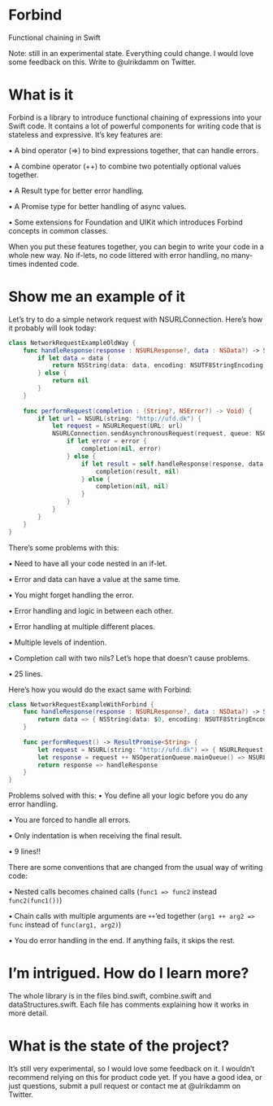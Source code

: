 # Forbind

Functional chaining in Swift

Note: still in an experimental state. Everything could change. I would love some feedback on this. Write to @ulrikdamm on Twitter.

# What is it

Forbind is a library to introduce functional chaining of expressions into your Swift code. It contains a lot of powerful components for writing code that is stateless and expressive. It’s key features are:

• A bind operator (=>) to bind expressions together, that can handle errors.

• A combine operator (++) to combine two potentially optional values together.

• A Result type for better error handling.

• A Promise type for better handling of async values.

• Some extensions for Foundation and UIKit which introduces Forbind concepts in common classes.

When you put these features together, you can begin to write your code in a whole new way. No if-lets, no code littered with error handling, no many-times indented code.

# Show me an example of it

Let’s try to do a simple network request with NSURLConnection. Here’s how it probably will look today:

```swift
class NetworkRequestExampleOldWay {
	func handleResponse(response : NSURLResponse?, data : NSData?) -> String? {
		if let data = data {
			return NSString(data: data, encoding: NSUTF8StringEncoding) as? String
		} else {
			return nil
		}
	}
	
	func performRequest(completion : (String?, NSError?) -> Void) {
		if let url = NSURL(string: "http://ufd.dk") {
			let request = NSURLRequest(URL: url)
			NSURLConnection.sendAsynchronousRequest(request, queue: NSOperationQueue.mainQueue()) { response, data, error in
				if let error = error {
					completion(nil, error)
				} else {
					if let result = self.handleResponse(response, data: data) {
						completion(result, nil)
					} else {
						completion(nil, nil)
					}
				}
			}
		}
	}
}
```

There’s some problems with this:

• Need to have all your code nested in an if-let.

• Error and data can have a value at the same time.

• You might forget handling the error.

• Error handling and logic in between each other.

• Error handling at multiple different places.

• Multiple levels of indention.

• Completion call with two nils? Let’s hope that doesn’t cause problems.

• 25 lines.

Here’s how you would do the exact same with Forbind:

```swift
class NetworkRequestExampleWithForbind {
	func handleResponse(response : NSURLResponse?, data : NSData?) -> String? {
		return data => { NSString(data: $0, encoding: NSUTF8StringEncoding) as? String }
	}
	
	func performRequest() -> ResultPromise<String> {
		let request = NSURL(string: "http://ufd.dk") => { NSURLRequest(URL: $0) }
		let response = request ++ NSOperationQueue.mainQueue() => NSURLConnection.sendAsynchronousRequest
		return response => handleResponse
	}
}
```

Problems solved with this:
• You define all your logic before you do any error handling.

• You are forced to handle all errors.

• Only indentation is when receiving the final result.

• 9 lines!!

There are some conventions that are changed from the usual way of writing code:

• Nested calls becomes chained calls (```func1 => func2``` instead ```func2(func1())```)

• Chain calls with multiple arguments are ```++```’ed together (```arg1 ++ arg2 => func``` instead of ```func(arg1, arg2)```)

• You do error handling in the end. If anything fails, it skips the rest.

# I’m intrigued. How do I learn more?

The whole library is in the files bind.swift, combine.swift and dataStructures.swift. Each file has comments explaining how it works in more detail.

# What is the state of the project?

It’s still very experimental, so I would love some feedback on it. I wouldn’t recommend relying on this for product code yet. If you have a good idea, or just questions, submit a pull request or contact me at @ulrikdamm on Twitter.
